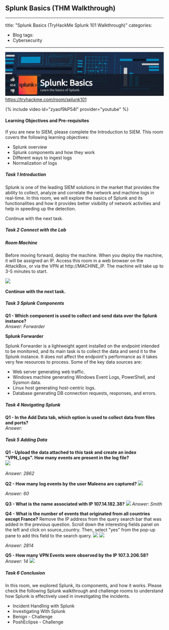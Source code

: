 ## Splunk Basics (THM Walkthrough)

---
title: "Splunk Basics (TryHackMe Splunk 101 Walkthrough)"
categories:
  - Blog
tags:
  - Cybersecurity
---

<img src="/assets/images/splunk_thm_basics_header.png">
<a href="https://tryhackme.com/room/splunk101">https://tryhackme.com/room/splunk101</a>

 {% include video id="zyaof9kP54I" provider="youtube" %}

<h4>Learning Objectives and Pre-requisites</h4>
If you are new to SIEM, please complete the Introduction to SIEM. This room covers the following learning objectives:
<ul>
	<li>Splunk overview</li>
	<li>Splunk components and how they work</li>
	<li>Different ways to ingest logs</li>
    <li>Normalization of logs</li>
</ul>

<h5>Task 1 Introduction </h5>
Splunk is one of the leading SIEM solutions in the market that provides the ability to collect, analyze and correlate the network and machine logs in real-time. In this room, we will explore the basics of Splunk and its functionalities and how it provides better visibility of network activities and help in speeding up the detection.<br>


Continue with the next task.

<h5>Task 2 Connect with the Lab </h5>

<h5>Room Machine </h5>

Before moving forward, deploy the machine. When you deploy the machine, it will be assigned an IP. Access this room in a web browser on the AttackBox, or via the VPN at http://MACHINE_IP. The machine will take up to 3-5 minutes to start.

<img src="/assets/img/Splunk-THM_machine_ip.png">

<b>Continue with the next task. </b> <br>

<h5>Task 3 Splunk Components </h5>


<b>Q1 - Which component is used to collect and send data over the Splunk instance?</b><br>
<em> Answer: Forwarder</em>

<b>Splunk Forwarder</b>

Splunk Forwarder is a lightweight agent installed on the endpoint intended to be monitored, and its main task is to collect the data and send it to the Splunk instance. It does not affect the endpoint's performance as it takes very few resources to process. Some of the key data sources are:
<ul>
<li>Web server generating web traffic.</li>
<li>Windows machine generating Windows Event Logs, PowerShell, and Sysmon data. </li>
<li>Linux host generating host-centric logs. </li>
<li>Database generating DB connection requests, responses, and errors.</li>
</ul>

<h5>Task 4 Navigating Splunk </h5>

<b>Q1 - In the Add Data tab, which option is used to collect data from files and ports?</b><br>
<em> Answer: </em>


<h5>Task 5 Adding Data </h5>

<b>Q1 - Upload the data attached to this task and create an index "VPN_Logs". How many events are present in the log file?</b><br>
<img src="/assets/img/splunk_thm_basics_q1events.png">

<em>Answer: 2862</em>

<b>Q2 - How many log events by the user Maleena are captured?</b>
<img src="/assets/img/splunk_thm_basics_q2user.png">


<em>Answer: 60</em>

<b>Q3 - What is the name associated with IP 107.14.182.38?</b>
<img src="/assets/img/splunk_thm_basics_q3IP.png">
<em>Answer: Smith</em>

<b>Q4 - What is the number of events that originated from all countries except France?</b>
Remove the IP address from the query search bar that was added in the previous question.
Scroll down the interesting fields panel on the left and click on source_country.  Then, select "yes" from the pop-up pane to add this field to the search query. 
<img src="/assets/img/splunk_thm_basics_q4countries.png">
<img src="/assets/img/splunk_thm_basics_q4countries2.png">


<em>Answer: 2814</em>

<b>Q5 - How many VPN Events were observed by the IP 107.3.206.58?</b><br>
<em>Answer: 14</em>
<img src="/assets/img/splunk_thm_basics_q5IP2.png">


<h5>Task 6 Conclusion </h5>

In this room, we explored Splunk, its components, and how it works. Please check the following Splunk walkthrough and challenge rooms to understand how Splunk is effectively used in investigating the incidents.
<ul>
<li>Incident Handling with Splunk</li>
<li>Investigating With Splunk</li>
<li>Benign - Challenge</li>
<li>PoshEclipse - Challenge</li>
</ul>